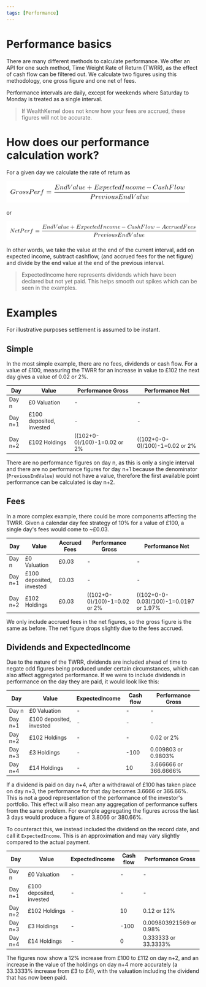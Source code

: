 ```yaml
---
tags: [Performance]
---
```


# Performance basics

There are many different methods to calculate performance. We offer an API for one such method, Time Weight Rate of Return (TWRR), as the effect of cash flow can be filtered out. We calculate two figures using this methodology, one gross figure and one net of fees. 

Performance intervals are daily, except for weekends where Saturday to Monday is treated as a single interval.

<!-- theme: warning -->
> If WealthKernel does not know how your fees are accrued, these figures will not be accurate.

# How does our performance calculation work?

For a given day we calculate the rate of return as 

<!--TODO: Could make this mermaid diagram when stoplight supports mermaid v10.9.0 https://mermaid.js.org/config/math.html -->

![grossperf.png](../../assets/images/grossperf-2.png)

or

![netperf.png](../../assets/images/netperf.png)

In other words, we take the value at the end of the current interval, add on expected income, subtract cashflow, (and accrued fees for the net figure) and divide by the end value at the end of the previous interval.

<!-- theme: info -->
> ExpectedIncome here represents dividends which have been declared but not yet paid. This helps smooth out spikes which can be seen in the examples.

# Examples

For illustrative purposes settlement is assumed to be instant.

## Simple

In the most simple example, there are no fees, dividends or cash flow. For a value of £100, measuring the TWRR for an increase in value to £102 the next day gives a value of 0.02 or 2%.

|Day|Value|Performance Gross|Performance Net|
|--------|--------|--------|--------|
|Day n|£0 Valuation|-|-|
|Day n+1|£100 deposited, invested|-|-|
|Day n+2|£102 Holdings|((102+0-0)/100)-1=0.02 or 2%|((102+0-0-0)/100)-1=0.02 or 2%|

There are no performance figures on day n, as this is only a single interval and there are no performance figures for day n+1 because the denominator (`PreviousEndValue`) would not have a value, therefore the first available point performance can be calculated is day n+2.

## Fees

In a more complex example, there could be more components affecting the TWRR. Given a calendar day fee strategy of 10% for a value of £100, a single day's fees would come to ~£0.03.

|Day|Value|Accrued Fees|Performance Gross|Performance Net|
|--------|--------|--------|--------|--------|
|Day n|£0 Valuation|£0.03|-|-|
|Day n+1|£100 deposited, invested|£0.03|-|-|
|Day n+2|£102 Holdings|£0.03|((102+0-0)/100)-1=0.02 or 2%|((102+0-0-0.03)/100)-1=0.0197 or 1.97%|

We only include accrued fees in the net figures, so the gross figure is the same as before. The net figure drops slightly due to the fees accrued.

## Dividends and ExpectedIncome

Due to the nature of the TWRR, dividends are included ahead of time to negate odd figures being produced under certain circumstances, which can also affect aggregated performance. If we were to include dividends in performance on the day they are paid, it would look like this:

|Day|Value|ExpectedIncome|Cash flow|Performance Gross
|--------|--------|--------|--------|--------|
|Day n|£0 Valuation|-|-|-|
|Day n+1|£100 deposited, invested|-|-|-|
|Day n+2|£102 Holdings|-|-|0.02 or 2%|
|Day n+3|£3 Holdings|-|-100|0.009803 or 0.9803%|
|Day n+4|£14 Holdings|-|10|3.666666 or 366.6666%|

If a dividend is paid on day n+4, after a withdrawal of £100 has taken place on day n+3, the performance for that day becomes 3.6666 or 366.66%. This is not a good representation of the performance of the investor's portfolio. This effect will also mean any aggregation of performance suffers from the same problem. For example aggregating the figures across the last 3 days would produce a figure of 3.8066 or 380.66%.

To counteract this, we instead included the dividend on the record date, and call it `ExpectedIncome`. This is an approximation and may vary slightly compared to the actual payment.

|Day|Value|ExpectedIncome|Cash flow|Performance Gross
|--------|--------|--------|--------|--------|
|Day n|£0 Valuation|-|-|-|
|Day n+1|£100 deposited, invested|-|-|-|
|Day n+2|£102 Holdings|-|10|0.12 or 12%|
|Day n+3|£3 Holdings|-|-100|0.009803921569 or 0.98%|
|Day n+4|£14 Holdings|-|0|0.333333 or 33.3333%|

The figures now show a 12% increase from £100 to £112 on day n+2, and an increase in the value of the holdings on day n+4 more accurately (a 33.3333% increase from £3 to £4), with the valuation including the dividend that has now been paid.